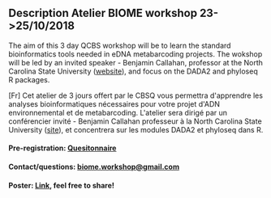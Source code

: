## Description Atelier BIOME workshop 23->25/10/2018
The aim of this 3 day QCBS workshop will be to learn the standard bioinformatics tools needed in eDNA metabarcoding projects. The wokshop will be led by an invited speaker - Benjamin Callahan, professor at the North Carolina State University ([website](https://callahanlab.cvm.ncsu.edu/)), and focus on the DADA2 and phyloseq R packages.

[Fr] Cet atelier de 3 jours offert par le CBSQ vous permettra d'apprendre les analyses bioinformatiques nécessaires pour votre projet d'ADN environnemental et de metabarcoding. L'atelier sera dirigé par un conférencier invité - Benjamin Callahan professeur à la North Carolina State University ([site](https://callahanlab.cvm.ncsu.edu/)), et concentrera sur les modules DADA2 et phyloseq dans R.

#### Pre-registration: [Quesitonnaire](https://docs.google.com/forms/d/1wp1WCI5MzewSUYRoM73Q8MY_sEqS8aCoyHBXXegd4H0/viewform?edit_requested=true)

#### Contact/questions: biome.workshop@gmail.com 

#### Poster: [Link](https://github.com/alexiscarter/BIOME/blob/master/biome3_poster.pdf), feel free to share!

